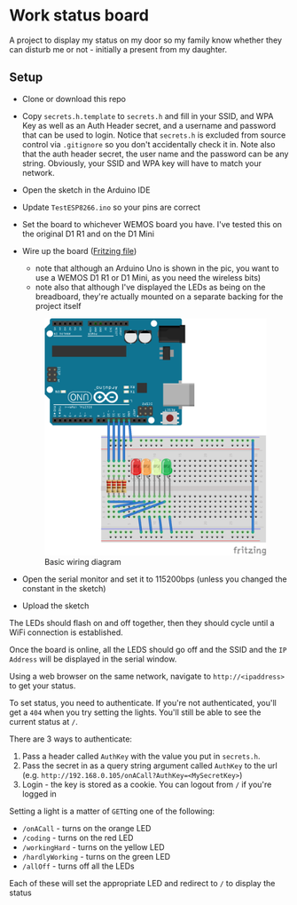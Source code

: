 # Work status board
A project to display my status on my door so my family know whether they can disturb me or not - initially a present from my daughter.

## Setup
* Clone or download this repo
* Copy `secrets.h.template` to `secrets.h` and fill in your SSID, and WPA Key as well as an Auth Header secret, and a username and password that can be used to login. Notice that `secrets.h` is excluded from source control via `.gitignore` so you don't accidentally check it in. Note also that the auth header secret, the user name and the password can be any string. Obviously, your SSID and WPA key will have to match your network.
* Open the sketch in the Arduino IDE
* Update `TestESP8266.ino` so your pins are correct
* Set the board to whichever WEMOS board you have. I've tested this on the original D1 R1 and on the D1 Mini
* Wire up the board ([Fritzing file](./design/workk-status-board.fzz))
    * note that although an Arduino Uno is shown in the pic, you want to use a WEMOS D1 R1 or D1 Mini, as you need the wireless bits)
    * note also that although I've displayed the LEDs as being on the breadboard, they're actually mounted on a separate backing for the project itself

    <figure>
        <img src="./images/work-status-board-bb.png" alt="Wiring Diagram" />
        <figcaption>Basic wiring diagram</figcaption>
    </figure>

* Open the serial monitor and set it to 115200bps (unless you changed the constant in the sketch)
* Upload the sketch

The LEDs should flash on and off together, then they should cycle until a WiFi connection is established.

Once the board is online, all the LEDS should go off and the SSID and the `IP Address` will be displayed in the serial window.

Using a web browser on the same network, navigate to `http://<ipaddress>` to get your status.

To set status, you need to authenticate. If you're not authenticated, you'll get a `404` when you try setting the lights. You'll still be able to see the current status at `/`. 

There are 3 ways to authenticate:

1. Pass a header called `AuthKey` with the value you put in `secrets.h`.
1. Pass the secret in as a query string argument called `AuthKey` to the url (e.g. `http://192.168.0.105/onACall?AuthKey=<MySecretKey>`)
1. Login - the key is stored as a cookie. You can logout from `/` if you're logged in

Setting a light is a matter of `GET`ting one of the following:
* `/onACall` - turns on the orange LED
* `/coding` - turns on the red LED
* `/workingHard` - turns on the yellow LED
* `/hardlyWorking` - turns on the green LED
* `/allOff` - turns off all the LEDs

Each of these will set the appropriate LED and redirect to `/` to display the status

